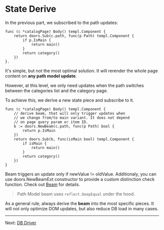 # State Derive

In the previous part, we subscribed to the path updates:

```templ
func (c *catalogPage) Body() templ.Component {
	return doors.Sub(c.path, func(p Path) templ.Component {
		if p.IsMain {
			return main()
		}
		return category()
	})
}.
```

It's simple, but not the most optimal solution. It will rerender the whole page content on **any path model update**. 

However, at this level, we only need updates when the path switches between the categories list and the category page.

To achieve this, we derive a new state piece and subscribe to it.

```templ
func (c *catalogPage) Body() templ.Component {
	// derive beam, that will only trigger updates when
	// we change from/to main variant. It does not depend
	// on page query param or item ID.
	b := doors.NewBeam(c.path, func(p Path) bool {
		return p.IsMain
	})
	return doors.Sub(b, func(isMain bool) templ.Component {
		if isMain {
			return main()
		}
		return category()
	})
}
```

Beam triggers an update only if newValue != oldValue. Additionaly, you can use doors.NewBeamExt constructor to provide a custom distinction check function. Check out [Beam](../docs/05-beam.md) for details.

> Path Model beam uses `reflect.DeepEqual` under the hood.

As a general rule, always derive the **beam** into the most specific pieces. It will not only optimize DOM updates, but also reduce DB load in many cases.



---

Next: [DB Driver](./07-db-driver.md)

